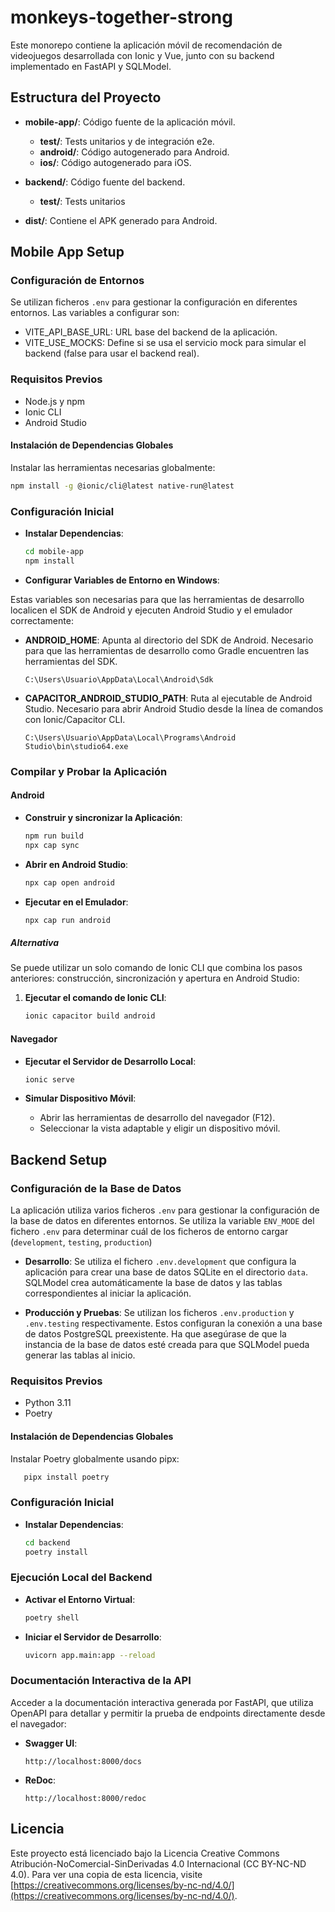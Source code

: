 # monkeys-together-strong
Este monorepo contiene la aplicación móvil de recomendación de videojuegos desarrollada con Ionic y Vue, junto con su backend implementado en FastAPI y SQLModel.

## Estructura del Proyecto
- **mobile-app/**: Código fuente de la aplicación móvil.
  - **test/**: Tests unitarios y de integración e2e.
  - **android/**: Código autogenerado para Android.
  - **ios/**: Código autogenerado para iOS.

- **backend/**: Código fuente del backend.
  - **test/**: Tests unitarios

- **dist/**: Contiene el APK generado para Android.


## Mobile App Setup
### Configuración de Entornos
Se utilizan ficheros `.env` para gestionar la configuración en diferentes entornos. Las variables a configurar son:

- VITE_API_BASE_URL: URL base del backend de la aplicación.
- VITE_USE_MOCKS: Define si se usa el servicio mock para simular el backend (false para usar el backend real).

### Requisitos Previos
- Node.js y npm
- Ionic CLI
- Android Studio

#### Instalación de Dependencias Globales
Instalar las herramientas necesarias globalmente:

```sh
npm install -g @ionic/cli@latest native-run@latest
```

### Configuración Inicial
- **Instalar Dependencias**:
   ```sh
   cd mobile-app
   npm install
   ```

- **Configurar Variables de Entorno en Windows**: 

Estas variables son necesarias para que las herramientas de desarrollo localicen el SDK de Android y ejecuten Android Studio y el emulador correctamente:

   - **ANDROID_HOME**: Apunta al directorio del SDK de Android. Necesario para que las herramientas de desarrollo como Gradle encuentren las herramientas del SDK.
     ```
     C:\Users\Usuario\AppData\Local\Android\Sdk
     ```
   - **CAPACITOR_ANDROID_STUDIO_PATH**: Ruta al ejecutable de Android Studio. Necesario para abrir Android Studio desde la línea de comandos con Ionic/Capacitor CLI.
     ```
     C:\Users\Usuario\AppData\Local\Programs\Android Studio\bin\studio64.exe
     ```

### Compilar y Probar la Aplicación
#### Android
- **Construir y sincronizar la Aplicación**:
   ```sh
   npm run build
   npx cap sync
   ```

- **Abrir en Android Studio**:
   ```sh
   npx cap open android
   ```

- **Ejecutar en el Emulador**:
   ```sh
   npx cap run android
   ```
##### Alternativa
Se puede utilizar un solo comando de Ionic CLI que combina los pasos anteriores: construcción, sincronización y apertura en Android Studio:

1. **Ejecutar el comando de Ionic CLI**:
   ```sh
   ionic capacitor build android
   ```

#### Navegador
- **Ejecutar el Servidor de Desarrollo Local**:
   ```sh
   ionic serve
   ```

- **Simular Dispositivo Móvil**:
   - Abrir las herramientas de desarrollo del navegador (F12).
   - Seleccionar la vista adaptable y eligir un dispositivo móvil.



## Backend Setup
### Configuración de la Base de Datos
La aplicación utiliza varios ficheros `.env` para gestionar la configuración de la base de datos en diferentes entornos. Se utiliza la variable `ENV_MODE` del fichero `.env` para determinar cuál de los ficheros de entorno cargar (`development`, `testing`, `production`)

- **Desarrollo**:
Se utiliza el fichero `.env.development` que configura la aplicación para crear una base de datos SQLite en el directorio `data`. SQLModel crea automáticamente la base de datos y las tablas correspondientes al iniciar la aplicación.

- **Producción y Pruebas**:
Se utilizan los ficheros  `.env.production` y `.env.testing` respectivamente. Estos configuran la conexión a una base de datos PostgreSQL preexistente. Ha que asegúrase de que la instancia de la base de datos esté creada para que SQLModel pueda generar las tablas al inicio.


### Requisitos Previos
- Python 3.11
- Poetry

#### Instalación de Dependencias Globales
Instalar Poetry globalmente usando pipx:

```sh
   pipx install poetry
```
### Configuración Inicial
- **Instalar Dependencias**:
   ```sh
   cd backend
   poetry install
   ```
### Ejecución Local del Backend
- **Activar el Entorno Virtual**:
   ```sh
   poetry shell
   ```
- **Iniciar el Servidor de Desarrollo**:
   ```sh
   uvicorn app.main:app --reload
   ```

### Documentación Interactiva de la API
Acceder a la documentación interactiva generada por FastAPI, que utiliza OpenAPI para detallar y permitir la prueba de endpoints directamente desde el navegador:

- **Swagger UI**:
   ```
   http://localhost:8000/docs
   ```

- **ReDoc**:
   ```
   http://localhost:8000/redoc
   ```

## Licencia
Este proyecto está licenciado bajo la Licencia Creative Commons Atribución-NoComercial-SinDerivadas 4.0 Internacional (CC BY-NC-ND 4.0). Para ver una copia de esta licencia, visite [https://creativecommons.org/licenses/by-nc-nd/4.0/](https://creativecommons.org/licenses/by-nc-nd/4.0/).